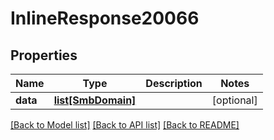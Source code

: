 # InlineResponse20066

## Properties
Name | Type | Description | Notes
------------ | ------------- | ------------- | -------------
**data** | [**list[SmbDomain]**](SmbDomain.md) |  | [optional] 

[[Back to Model list]](../README.md#documentation-for-models) [[Back to API list]](../README.md#documentation-for-api-endpoints) [[Back to README]](../README.md)

